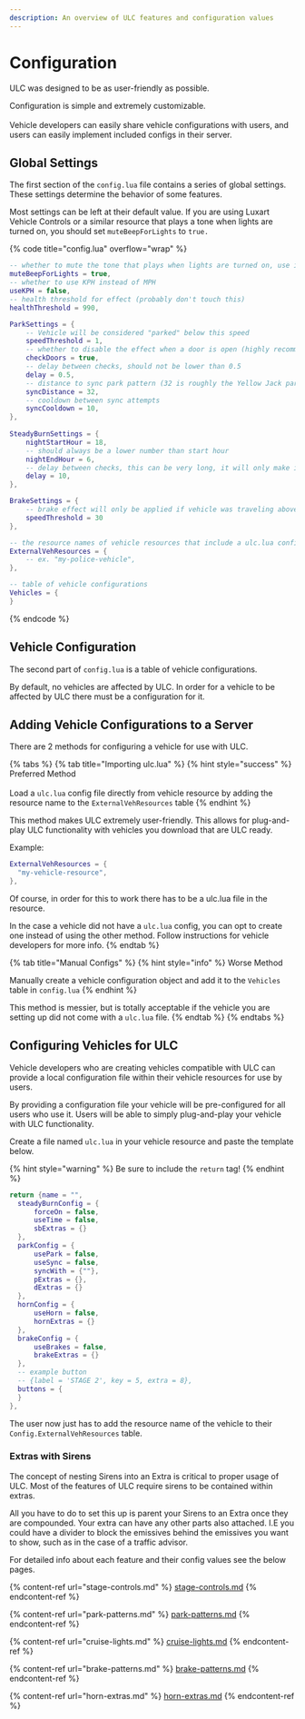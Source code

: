 ```yaml
---
description: An overview of ULC features and configuration values
---
```


# Configuration

ULC was designed to be as user-friendly as possible.&#x20;

Configuration is simple and extremely customizable.\
\
Vehicle developers can easily share vehicle configurations with users, and users can easily implement included configs in their server.

## Global Settings

The first section of the `config.lua` file contains a series of global settings. These settings determine the behavior of some features.&#x20;

Most settings can be left at their default value. If you are using Luxart Vehicle Controls or a similar resource that plays a tone when lights are turned on, you should set `muteBeepForLights` to `true.`

{% code title="config.lua" overflow="wrap" %}
```lua
-- whether to mute the tone that plays when lights are turned on, use if you have another resources that already plays a tone.
muteBeepForLights = true,
-- whether to use KPH instead of MPH
useKPH = false,
-- health threshold for effect (probably don't touch this)
healthThreshold = 990,

ParkSettings = {
    -- Vehicle will be considered "parked" below this speed
    speedThreshold = 1,
    -- whether to disable the effect when a door is open (highly recommended)
    checkDoors = true,
    -- delay between checks, should not be lower than 0.5
    delay = 0.5,
    -- distance to sync park pattern (32 is roughly the Yellow Jack parking lot)
    syncDistance = 32,
    -- cooldown between sync attempts
    syncCooldown = 10,
},
    
SteadyBurnSettings = {
    nightStartHour = 18,
    -- should always be a lower number than start hour
    nightEndHour = 6,
    -- delay between checks, this can be very long, it will only make it more realistic
    delay = 10,
},

BrakeSettings = {
    -- brake effect will only be applied if vehicle was traveling above this speed
    speedThreshold = 30
},

-- the resource names of vehicle resources that include a ulc.lua config file
ExternalVehResources = {
    -- ex. "my-police-vehicle",
},

-- table of vehicle configurations
Vehicles = {
}
```
{% endcode %}

## Vehicle Configuration

The second part of `config.lua` is a table of vehicle configurations.

By default, no vehicles are affected by ULC. In order for a vehicle to be affected by ULC there must be a configuration for it.



## Adding Vehicle Configurations to a Server

There are 2 methods for configuring a vehicle for use with ULC.

{% tabs %}
{% tab title="Importing ulc.lua" %}
{% hint style="success" %}
Preferred Method\
\
Load a `ulc.lua` config file directly from vehicle resource by adding the resource name to the `ExternalVehResources` table
{% endhint %}

This method makes ULC extremely user-friendly. This allows for plug-and-play ULC functionality with vehicles you download that are ULC ready.



Example:&#x20;

```lua
ExternalVehResources = {
  "my-vehicle-resource",
},
```



Of course, in order for this to work there has to be a ulc.lua file in the resource.&#x20;

In the case a vehicle did not have a `ulc.lua` config, you can opt to create one instead of using the other method. Follow instructions for vehicle developers for more info.
{% endtab %}

{% tab title="Manual Configs" %}
{% hint style="info" %}
Worse Method

Manually create a vehicle configuration object and add it to the `Vehicles` table in `config.lua`
{% endhint %}

This method is messier, but is totally acceptable if the vehicle you are setting up did not come with a `ulc.lua` file.
{% endtab %}
{% endtabs %}



## Configuring Vehicles for ULC

Vehicle developers who are creating vehicles compatible with ULC can provide a local configuration file within their vehicle resources for use by users.

By providing a configuration file your vehicle will be pre-configured for all users who use it. Users will be able to simply plug-and-play your vehicle with ULC functionality.

Create a file named `ulc.lua` in your vehicle resource and paste the template below.&#x20;

{% hint style="warning" %}
Be sure to include the `return` tag!
{% endhint %}

```lua
return {name = "",
  steadyBurnConfig = {
      forceOn = false,
      useTime = false,
      sbExtras = {}
  },
  parkConfig = {
      usePark = false,
      useSync = false,
      syncWith = {""},
      pExtras = {},
      dExtras = {}
  },
  hornConfig = {
      useHorn = false,
      hornExtras = {}
  },
  brakeConfig = {
      useBrakes = false,
      brakeExtras = {}
  },
  -- example button
  -- {label = 'STAGE 2', key = 5, extra = 8},
  buttons = {
  }
},
```

The user now just has to add the resource name of the vehicle to their `Config.ExternalVehResources` table.

### Extras with Sirens

The concept of nesting Sirens into an Extra is critical to proper usage of ULC. Most of the features of ULC require sirens to be contained within extras.

All you have to do to set this up is parent your Sirens to an Extra once they are compounded. Your extra can have any other parts also attached. I.E you could have a divider to block the emissives behind the emissives you want to show, such as in the case of a traffic advisor.

For detailed info about each feature and their config values see the below pages.

{% content-ref url="stage-controls.md" %}
[stage-controls.md](stage-controls.md)
{% endcontent-ref %}

{% content-ref url="park-patterns.md" %}
[park-patterns.md](park-patterns.md)
{% endcontent-ref %}

{% content-ref url="cruise-lights.md" %}
[cruise-lights.md](cruise-lights.md)
{% endcontent-ref %}

{% content-ref url="brake-patterns.md" %}
[brake-patterns.md](brake-patterns.md)
{% endcontent-ref %}

{% content-ref url="horn-extras.md" %}
[horn-extras.md](horn-extras.md)
{% endcontent-ref %}

